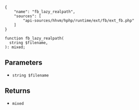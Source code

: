 ``` yamlmeta
{
    "name": "fb_lazy_realpath",
    "sources": [
        "api-sources/hhvm/hphp/runtime/ext/fb/ext_fb.php"
    ]
}
```




``` Hack
function fb_lazy_realpath(
  string $filename,
): mixed;
```




## Parameters




+ ` string $filename `




## Returns




* ` mixed `
<!-- HHAPIDOC -->
